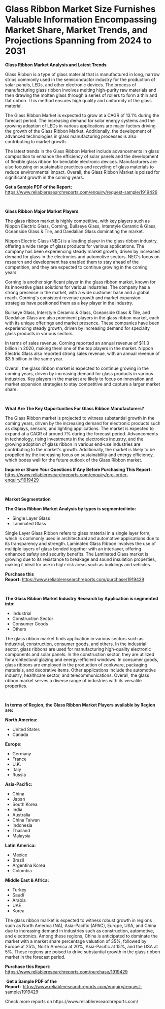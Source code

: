<p><h1>Glass Ribbon Market Size Furnishes Valuable Information Encompassing Market Share, Market Trends, and Projections Spanning from 2024 to 2031</h1></p><p><strong>Glass Ribbon Market Analysis and Latest Trends</strong></p>
<p><p>Glass Ribbon is a type of glass material that is manufactured in long, narrow strips commonly used in the semiconductor industry for the production of solar panels, LEDs, and other electronic devices. The process of manufacturing glass ribbon involves melting high-purity raw materials and then drawing the molten glass through a series of rollers to form a thin and flat ribbon. This method ensures high quality and uniformity of the glass material.</p><p>The Glass Ribbon Market is expected to grow at a CAGR of 13.1% during the forecast period. The increasing demand for solar energy systems and the growing adoption of LEDs in various applications are major factors driving the growth of the Glass Ribbon Market. Additionally, the development of advanced technologies in glass manufacturing processes is also contributing to market growth.</p><p>The latest trends in the Glass Ribbon Market include advancements in glass composition to enhance the efficiency of solar panels and the development of flexible glass ribbon for bendable electronic devices. Manufacturers are also focusing on sustainable practices and recycling of glass materials to reduce environmental impact. Overall, the Glass Ribbon Market is poised for significant growth in the coming years.</p></p>
<p><strong>Get a Sample PDF of the Report:&nbsp;</strong> <a href="https://www.reliableresearchreports.com/enquiry/request-sample/1919429">https://www.reliableresearchreports.com/enquiry/request-sample/1919429</a></p>
<p>&nbsp;</p>
<p><strong>Glass Ribbon Major Market Players</strong></p>
<p><p>The glass ribbon market is highly competitive, with key players such as Nippon Electric Glass, Corning, Bullseye Glass, Interstyle Ceramic & Glass, Oceanside Glass & Tile, and Daedalian Glass dominating the market. </p><p>Nippon Electric Glass (NEG) is a leading player in the glass ribbon industry, offering a wide range of glass products for various applications. The company has been experiencing steady market growth, driven by increased demand for glass in the electronics and automotive sectors. NEG's focus on research and development has enabled them to stay ahead of the competition, and they are expected to continue growing in the coming years.</p><p>Corning is another significant player in the glass ribbon market, known for its innovative glass solutions for various industries. The company has a strong presence in the market, with a wide customer base and a global reach. Corning's consistent revenue growth and market expansion strategies have positioned them as a key player in the industry.</p><p>Bullseye Glass, Interstyle Ceramic & Glass, Oceanside Glass & Tile, and Daedalian Glass are also prominent players in the glass ribbon market, each with its unique offerings and market presence. These companies have been experiencing steady growth, driven by increasing demand for specialty glass products in various sectors.</p><p>In terms of sales revenue, Corning reported an annual revenue of $11.3 billion in 2020, making them one of the top players in the market. Nippon Electric Glass also reported strong sales revenue, with an annual revenue of $3.5 billion in the same year.</p><p>Overall, the glass ribbon market is expected to continue growing in the coming years, driven by increasing demand for glass products in various industries. Key players in the market are likely to focus on innovation and market expansion strategies to stay competitive and capture a larger market share.</p></p>
<p>&nbsp;</p>
<p><strong>What Are The Key Opportunities For Glass Ribbon Manufacturers?</strong></p>
<p><p>The Glass Ribbon market is projected to witness substantial growth in the coming years, driven by the increasing demand for electronic products such as displays, sensors, and lighting applications. The market is expected to expand at a CAGR of around 7% during the forecast period. Advancements in technology, rising investments in the electronics industry, and the growing adoption of glass ribbon in various end-use industries are contributing to the market's growth. Additionally, the market is likely to be propelled by the increasing focus on sustainability and energy efficiency, which bodes well for the future outlook of the Glass Ribbon market.</p></p>
<p><strong>Inquire or Share Your Questions If Any Before Purchasing This Report:</strong> <a href="https://www.reliableresearchreports.com/enquiry/pre-order-enquiry/1919429">https://www.reliableresearchreports.com/enquiry/pre-order-enquiry/1919429</a></p>
<p>&nbsp;</p>
<p><strong>Market Segmentation</strong></p>
<p><strong>The Glass Ribbon Market Analysis by types is segmented into:</strong></p>
<p><ul><li>Single Layer Glass</li><li>Laminated Glass</li></ul></p>
<p><p>Single Layer Glass Ribbon refers to glass material in a single layer form, which is commonly used in architectural and automotive applications due to its transparency and strength. Laminated Glass Ribbon involves the use of multiple layers of glass bonded together with an interlayer, offering enhanced safety and security benefits. The Laminated Glass market is growing due to its resistance to breakage and sound insulation properties, making it ideal for use in high-risk areas such as buildings and vehicles.</p></p>
<p><strong>Purchase this Report:&nbsp;</strong><a href="https://www.reliableresearchreports.com/purchase/1919429">https://www.reliableresearchreports.com/purchase/1919429</a></p>
<p>&nbsp;</p>
<p><strong>The Glass Ribbon Market Industry Research by Application is segmented into:</strong></p>
<p><ul><li>Industrial</li><li>Construction Sector</li><li>Consumer Goods</li><li>Others</li></ul></p>
<p><p>The glass ribbon market finds application in various sectors such as industrial, construction, consumer goods, and others. In the industrial sector, glass ribbons are used for manufacturing high-quality electronic components and solar panels. In the construction sector, they are utilized for architectural glazing and energy-efficient windows. In consumer goods, glass ribbons are employed in the production of cookware, packaging materials, and decorative items. Other applications include the automotive industry, healthcare sector, and telecommunications. Overall, the glass ribbon market serves a diverse range of industries with its versatile properties.</p></p>
<p>&nbsp;</p>
<p><strong>In terms of Region, the Glass Ribbon Market Players available by Region are:</strong></p>
<p>
    <p> <strong> North America: </strong>
        <ul>
            <li>United States</li>
            <li>Canada</li>
        </ul>
        </p> 
    <p> <strong> Europe: </strong>
        <ul>
            <li>Germany</li>
            <li>France</li>
            <li>U.K.</li>
            <li>Italy</li>
            <li>Russia</li>
        </ul>
        </p> 
    <p> <strong> Asia-Pacific: </strong>
        <ul>
            <li>China</li>
            <li>Japan</li>
            <li>South Korea</li>
            <li>India</li>
            <li>Australia</li>
            <li>China Taiwan</li>
            <li>Indonesia</li>
            <li>Thailand</li>
            <li>Malaysia</li>
        </ul>
        </p> 
    <p> <strong> Latin America: </strong>
        <ul>
            <li>Mexico</li>
            <li>Brazil</li>
            <li>Argentina Korea</li>
            <li>Colombia</li>
        </ul>
        </p> 
    <p> <strong> Middle East & Africa: </strong>
        <ul>
            <li>Turkey</li>
            <li>Saudi</li>
            <li>Arabia</li>
            <li>UAE</li>
            <li>Korea</li>
        </ul>
    </p>
    </p>
<p><p>The glass ribbon market is expected to witness robust growth in regions such as North America (NA), Asia-Pacific (APAC), Europe, USA, and China due to increasing demand in industries such as construction, automotive, and electronics. Among these regions, China is anticipated to dominate the market with a market share percentage valuation of 35%, followed by Europe at 25%, North America at 20%, Asia-Pacific at 15%, and the USA at 5%. These regions are poised to drive substantial growth in the glass ribbon market in the forecast period.</p></p>
<p><strong>Purchase this Report: </strong><a href="https://www.reliableresearchreports.com/purchase/1919429">https://www.reliableresearchreports.com/purchase/1919429</a></p>
<p>&nbsp;<strong>Get a Sample PDF of the Report:&nbsp;&nbsp;</strong><a href="https://www.reliableresearchreports.com/enquiry/request-sample/1919429">https://www.reliableresearchreports.com/enquiry/request-sample/1919429</a></p>
<p><strong></strong></p>
<p>Check more reports on https://www.reliableresearchreports.com/</p>